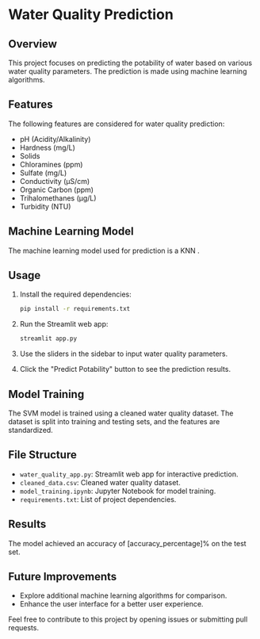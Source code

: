 # Water Quality Prediction

## Overview
This project focuses on predicting the potability of water based on various water quality parameters. The prediction is made using machine learning algorithms.

## Features
The following features are considered for water quality prediction:
- pH (Acidity/Alkalinity)
- Hardness (mg/L)
- Solids
- Chloramines (ppm)
- Sulfate (mg/L)
- Conductivity (μS/cm)
- Organic Carbon (ppm)
- Trihalomethanes (μg/L)
- Turbidity (NTU)

## Machine Learning Model
The machine learning model used for prediction is a KNN .

## Usage
1. Install the required dependencies:
    ```bash
    pip install -r requirements.txt
    ```

2. Run the Streamlit web app:
    ```bash
    streamlit app.py
    ```

3. Use the sliders in the sidebar to input water quality parameters.
4. Click the "Predict Potability" button to see the prediction results.

## Model Training
The SVM model is trained using a cleaned water quality dataset. The dataset is split into training and testing sets, and the features are standardized.

## File Structure
- `water_quality_app.py`: Streamlit web app for interactive prediction.
- `cleaned_data.csv`: Cleaned water quality dataset.
- `model_training.ipynb`: Jupyter Notebook for model training.
- `requirements.txt`: List of project dependencies.

## Results
The model achieved an accuracy of [accuracy_percentage]% on the test set.

## Future Improvements
- Explore additional machine learning algorithms for comparison.
- Enhance the user interface for a better user experience.


Feel free to contribute to this project by opening issues or submitting pull requests.
